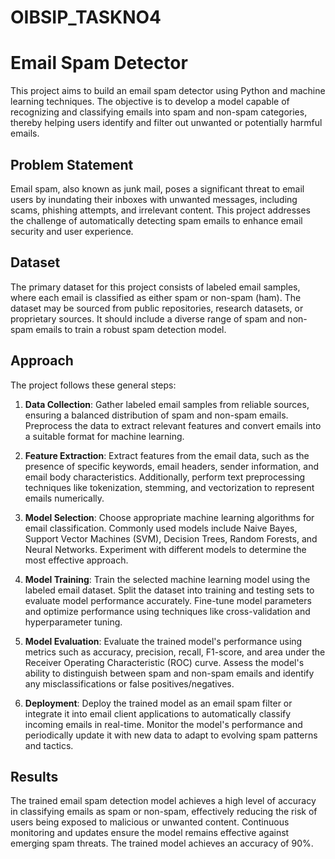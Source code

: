 # OIBSIP_TASKNO4

# Email Spam Detector

This project aims to build an email spam detector using Python and machine learning techniques. The objective is to develop a model capable of recognizing and classifying emails into spam and non-spam categories, thereby helping users identify and filter out unwanted or potentially harmful emails.

## Problem Statement

Email spam, also known as junk mail, poses a significant threat to email users by inundating their inboxes with unwanted messages, including scams, phishing attempts, and irrelevant content. This project addresses the challenge of automatically detecting spam emails to enhance email security and user experience.

## Dataset

The primary dataset for this project consists of labeled email samples, where each email is classified as either spam or non-spam (ham). The dataset may be sourced from public repositories, research datasets, or proprietary sources. It should include a diverse range of spam and non-spam emails to train a robust spam detection model.

## Approach

The project follows these general steps:

1. **Data Collection**: Gather labeled email samples from reliable sources, ensuring a balanced distribution of spam and non-spam emails. Preprocess the data to extract relevant features and convert emails into a suitable format for machine learning.

2. **Feature Extraction**: Extract features from the email data, such as the presence of specific keywords, email headers, sender information, and email body characteristics. Additionally, perform text preprocessing techniques like tokenization, stemming, and vectorization to represent emails numerically.

3. **Model Selection**: Choose appropriate machine learning algorithms for email classification. Commonly used models include Naive Bayes, Support Vector Machines (SVM), Decision Trees, Random Forests, and Neural Networks. Experiment with different models to determine the most effective approach.

4. **Model Training**: Train the selected machine learning model using the labeled email dataset. Split the dataset into training and testing sets to evaluate model performance accurately. Fine-tune model parameters and optimize performance using techniques like cross-validation and hyperparameter tuning.

5. **Model Evaluation**: Evaluate the trained model's performance using metrics such as accuracy, precision, recall, F1-score, and area under the Receiver Operating Characteristic (ROC) curve. Assess the model's ability to distinguish between spam and non-spam emails and identify any misclassifications or false positives/negatives.

6. **Deployment**: Deploy the trained model as an email spam filter or integrate it into email client applications to automatically classify incoming emails in real-time. Monitor the model's performance and periodically update it with new data to adapt to evolving spam patterns and tactics.

## Results

The trained email spam detection model achieves a high level of accuracy in classifying emails as spam or non-spam, effectively reducing the risk of users being exposed to malicious or unwanted content. Continuous monitoring and updates ensure the model remains effective against emerging spam threats.
The trained model achieves an accuracy of 90%.

